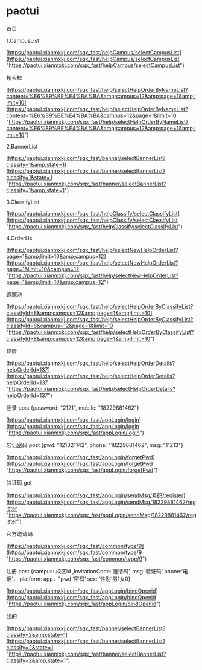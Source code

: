 # paotui

首页

1.CampusList

[https://paotui.xianmxkj.com/sqx_fast/helpCampus/selectCampusList](https://paotui.xianmxkj.com/sqx_fast/helpCampus/selectCampusList "https://paotui.xianmxkj.com/sqx_fast/helpCampus/selectCampusList")

搜索框

[https://paotui.xianmxkj.com/sqx_fast/help/selectHelpOrderByNameList?content=%E6%89%BE%E4%BA%BA&amp;campus=12&amp;page=1&amp;limit=10](https://paotui.xianmxkj.com/sqx_fast/help/selectHelpOrderByNameList?content=%E6%89%BE%E4%BA%BA&campus=12&page=1&limit=10 "https://paotui.xianmxkj.com/sqx_fast/help/selectHelpOrderByNameList?content=%E6%89%BE%E4%BA%BA&amp;campus=12&amp;page=1&amp;limit=10")

2.BannerList

[https://paotui.xianmxkj.com/sqx_fast/banner/selectBannerList?classify=1&amp;state=1](https://paotui.xianmxkj.com/sqx_fast/banner/selectBannerList?classify=1&state=1 "https://paotui.xianmxkj.com/sqx_fast/banner/selectBannerList?classify=1&amp;state=1")

3.ClassifyList

[https://paotui.xianmxkj.com/sqx_fast/helpClassify/selectClassifyList](https://paotui.xianmxkj.com/sqx_fast/helpClassify/selectClassifyList "https://paotui.xianmxkj.com/sqx_fast/helpClassify/selectClassifyList")

4.OrderLis

[https://paotui.xianmxkj.com/sqx_fast/help/selectNewHelpOrderList?page=1&amp;limit=10&amp;campus=12](https://paotui.xianmxkj.com/sqx_fast/help/selectNewHelpOrderList?page=1&limit=10&campus=12 "https://paotui.xianmxkj.com/sqx_fast/help/selectNewHelpOrderList?page=1&amp;limit=10&amp;campus=12")

跑腿池

[https://paotui.xianmxkj.com/sqx_fast/help/selectHelpOrderByClassifyList?classifyId=8&amp;campus=12&amp;page=1&amp;limit=10](https://paotui.xianmxkj.com/sqx_fast/help/selectHelpOrderByClassifyList?classifyId=8&campus=12&page=1&limit=10 "https://paotui.xianmxkj.com/sqx_fast/help/selectHelpOrderByClassifyList?classifyId=8&amp;campus=12&amp;page=1&amp;limit=10")

详情

[https://paotui.xianmxkj.com/sqx_fast/help/selectHelpOrderDetails?helpOrderId=137](https://paotui.xianmxkj.com/sqx_fast/help/selectHelpOrderDetails?helpOrderId=137 "https://paotui.xianmxkj.com/sqx_fast/help/selectHelpOrderDetails?helpOrderId=137")

登录 post {password: "2121", mobile: "18229881462"}

[https://paotui.xianmxkj.com/sqx_fast/appLogin/login](https://paotui.xianmxkj.com/sqx_fast/appLogin/login "https://paotui.xianmxkj.com/sqx_fast/appLogin/login")

忘记密码 post {pwd: "121321142", phone: "18229881462", msg: "11213"}

[https://paotui.xianmxkj.com/sqx_fast/appLogin/forgetPwd](https://paotui.xianmxkj.com/sqx_fast/appLogin/forgetPwd "https://paotui.xianmxkj.com/sqx_fast/appLogin/forgetPwd")

验证码 get

[https://paotui.xianmxkj.com/sqx_fast/appLogin/sendMsg/号码/register](https://paotui.xianmxkj.com/sqx_fast/appLogin/sendMsg/18229881462/register "https://paotui.xianmxkj.com/sqx_fast/appLogin/sendMsg/18229881462/register")

官方邀请码

[https://paotui.xianmxkj.com/sqx_fast/common/type/9](https://paotui.xianmxkj.com/sqx_fast/common/type/9 "https://paotui.xianmxkj.com/sqx_fast/common/type/9")

注册 post {campus: 校区id ,invitationCode:’邀请码’, msg:‘验证码’ phone:‘电话’， platform: app，"pwd:‘密码’ sex: ‘性别’男1女0}

[https://paotui.xianmxkj.com/sqx_fast/appLogin/bindOpenid](https://paotui.xianmxkj.com/sqx_fast/appLogin/bindOpenid "https://paotui.xianmxkj.com/sqx_fast/appLogin/bindOpenid")

我的

[https://paotui.xianmxkj.com/sqx_fast/banner/selectBannerList?classify=2&amp;state=1](https://paotui.xianmxkj.com/sqx_fast/banner/selectBannerList?classify=2&state=1 "https://paotui.xianmxkj.com/sqx_fast/banner/selectBannerList?classify=2&amp;state=1")
